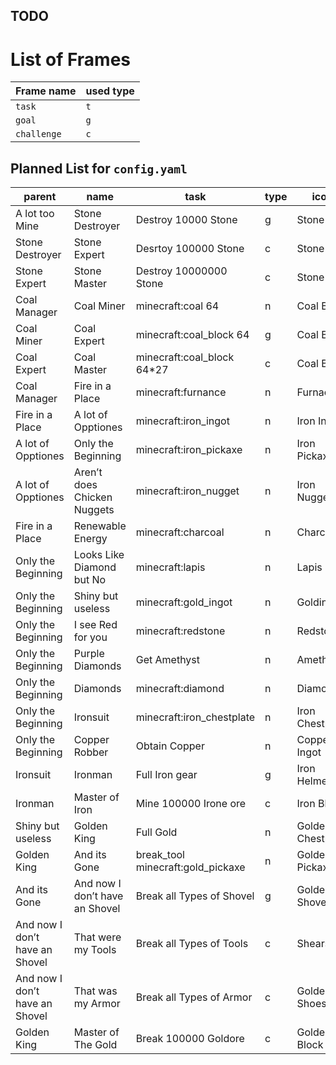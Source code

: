## TODO

# List of Frames
| Frame name	| used type	|
|---------------|---------------|
| `task`	| `t`		|
| `goal`	| `g`		|
| `challenge`	| `c`		|


## Planned List for `config.yaml`
| parent				| name					| task					| type		| icon			|
|---------------------------------------|---------------------------------------|---------------------------------------|---------------|-----------------------|
| A lot too Mine			| Stone Destroyer			| Destroy 10000 Stone			| g		| Stone			|
| Stone Destroyer			| Stone Expert				| Desrtoy 100000 Stone			| c		| Stone			|
| Stone Expert				| Stone Master				| Destroy 10000000 Stone		| c		| Stone			|
| Coal Manager				| Coal Miner				| minecraft:coal 64			| n		| Coal Block		|
| Coal Miner				| Coal Expert				| minecraft:coal_block 64		| g		| Coal Block		|
| Coal Expert				| Coal Master				| minecraft:coal_block 64\*27		| c		| Coal Block		|
| Coal Manager				| Fire in a Place			| minecraft:furnance			| n		| Furnace		|
| Fire in a Place			| A lot of Opptiones			| minecraft:iron_ingot			| n		| Iron Ingot		|
| A lot of Opptiones			| Only the Beginning			| minecraft:iron_pickaxe		| n		| Iron Pickaxe		|
| A lot of Opptiones			| Aren’t does Chicken Nuggets		| minecraft:iron_nugget			| n		| Iron Nuggets		|
| Fire in a Place			| Renewable Energy			| minecraft:charcoal			| n		| Charcoal		|
| Only the Beginning			| Looks Like Diamond but No		| minecraft:lapis			| n		| Lapis			|
| Only the Beginning			| Shiny but useless			| minecraft:gold_ingot			| n		| Goldingot		|
| Only the Beginning			| I see Red for you			| minecraft:redstone			| n		| Redstone		|
| Only the Beginning			| Purple Diamonds			| Get Amethyst				| n		| Amethyst		|
| Only the Beginning			| Diamonds				| minecraft:diamond			| n		| Diamond		|
| Only the Beginning			| Ironsuit				| minecraft:iron_chestplate		| n		| Iron Chestplate	|
| Only the Beginning			| Copper Robber				| Obtain Copper				| n		| Copper Ingot		|
| Ironsuit				| Ironman				| Full Iron gear			| g		| Iron Helmet		|
| Ironman				| Master of Iron			| Mine 100000 Irone ore			| c		| Iron Block		|
| Shiny but useless			| Golden King				| Full Gold				| n		| Golden Chestplate	|
| Golden King				| And its Gone				| break_tool minecraft:gold_pickaxe	| n		| Golden Pickaxe	|
| And its Gone				| And now I don’t have an Shovel	| Break all Types of Shovel		| g		| Golden Shovel		|
| And now I don’t have an Shovel	| That were my Tools			| Break all Types of Tools		| c		| Shears		|
| And now I don’t have an Shovel	| That was my Armor			| Break all Types of Armor		| c		| Golden Shoes		|
| Golden King				| Master of The Gold			| Break 100000 Goldore			| c		| Golden Block		|

